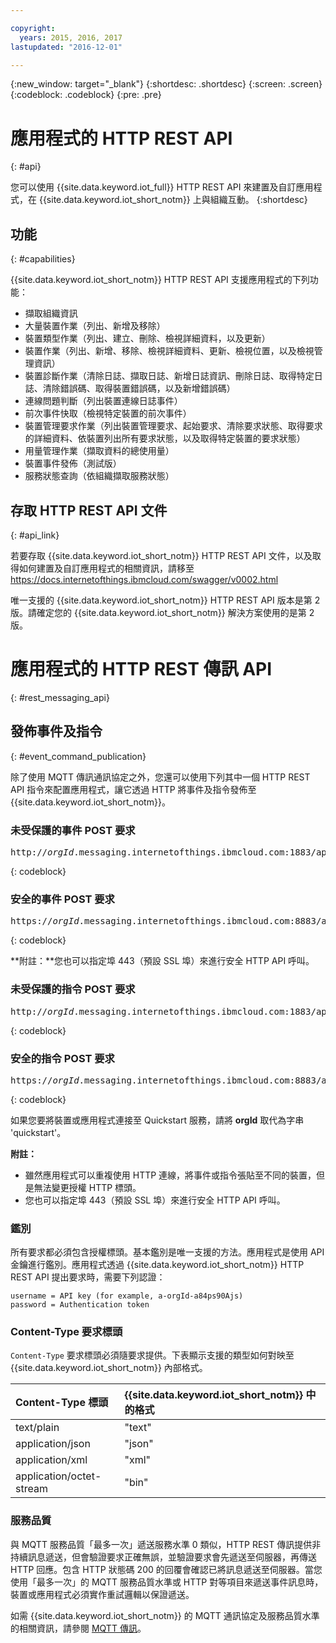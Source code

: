 ```yaml
---

copyright:
  years: 2015, 2016, 2017
lastupdated: "2016-12-01"

---
```


{:new_window: target="_blank"}
{:shortdesc: .shortdesc}
{:screen: .screen}
{:codeblock: .codeblock}
{:pre: .pre}

# 應用程式的 HTTP REST API
{: #api}

您可以使用 {{site.data.keyword.iot_full}} HTTP REST API 來建置及自訂應用程式，在 {{site.data.keyword.iot_short_notm}} 上與組織互動。
{:shortdesc}

## 功能
{: #capabilities}

{{site.data.keyword.iot_short_notm}} HTTP REST API 支援應用程式的下列功能：

- 擷取組織資訊
- 大量裝置作業（列出、新增及移除）
- 裝置類型作業（列出、建立、刪除、檢視詳細資料，以及更新）
- 裝置作業（列出、新增、移除、檢視詳細資料、更新、檢視位置，以及檢視管理資訊）
- 裝置診斷作業（清除日誌、擷取日誌、新增日誌資訊、刪除日誌、取得特定日誌、清除錯誤碼、取得裝置錯誤碼，以及新增錯誤碼）
- 連線問題判斷（列出裝置連線日誌事件）
- 前次事件快取（檢視特定裝置的前次事件）
- 裝置管理要求作業（列出裝置管理要求、起始要求、清除要求狀態、取得要求的詳細資料、依裝置列出所有要求狀態，以及取得特定裝置的要求狀態）
- 用量管理作業（擷取資料的總使用量）
- 裝置事件發佈（測試版）
- 服務狀態查詢（依組織擷取服務狀態）

## 存取 HTTP REST API 文件
{: #api_link}

若要存取 {{site.data.keyword.iot_short_notm}} HTTP REST API 文件，以及取得如何建置及自訂應用程式的相關資訊，請移至 https://docs.internetofthings.ibmcloud.com/swagger/v0002.html

唯一支援的 {{site.data.keyword.iot_short_notm}} HTTP REST API 版本是第 2 版。請確定您的 {{site.data.keyword.iot_short_notm}} 解決方案使用的是第 2 版。



# 應用程式的 HTTP REST 傳訊 API
{: #rest_messaging_api}

## 發佈事件及指令
{: #event_command_publication}

除了使用 MQTT 傳訊通訊協定之外，您還可以使用下列其中一個 HTTP REST API 指令來配置應用程式，讓它透過 HTTP 將事件及指令發佈至 {{site.data.keyword.iot_short_notm}}。

### 未受保護的事件 POST 要求
<pre class="pre">http://<var class="keyword varname">orgId</var>.messaging.internetofthings.ibmcloud.com:1883/api/v0002/application/types/<var class="keyword varname">typeId</var>/devices/<var class="keyword varname">deviceId</var>/events/<var class="keyword varname">eventId</var></pre>
{: codeblock}

### 安全的事件 POST 要求
<pre class="pre">https://<var class="keyword varname">orgId</var>.messaging.internetofthings.ibmcloud.com:8883/api/v0002/application/types/<var class="keyword varname">typeId</var>/devices/<var class="keyword varname">deviceId</var>/events/<var class="keyword varname">eventId</var></pre>
{: codeblock}

**附註：**您也可以指定埠 443（預設 SSL 埠）來進行安全 HTTP API 呼叫。

### 未受保護的指令 POST 要求
<pre class="pre">http://<var class="keyword varname">orgId</var>.messaging.internetofthings.ibmcloud.com:1883/api/v0002/application/types/<var class="keyword varname">typeId</var>/devices/<var class="keyword varname">deviceId</var>/commands/<var class="keyword varname">eventId</var></pre>
{: codeblock}

### 安全的指令 POST 要求
<pre class="pre">https://<var class="keyword varname">orgId</var>.messaging.internetofthings.ibmcloud.com:8883/api/v0002/application/types/<var class="keyword varname">typeId</var>/devices/<var class="keyword varname">deviceId</var>/commands/<var class="keyword varname">eventId</var></pre>
{: codeblock}

如果您要將裝置或應用程式連接至 Quickstart 服務，請將 **orgId** 取代為字串 'quickstart'。

**附註：** 
- 雖然應用程式可以重複使用 HTTP 連線，將事件或指令張貼至不同的裝置，但是無法變更授權 HTTP 標頭。 
- 您也可以指定埠 443（預設 SSL 埠）來進行安全 HTTP API 呼叫。

### 鑑別

所有要求都必須包含授權標頭。基本鑑別是唯一支援的方法。應用程式是使用 API 金鑰進行鑑別。應用程式透過 {{site.data.keyword.iot_short_notm}} HTTP REST API 提出要求時，需要下列認證：

```
username = API key (for example, a-orgId-a84ps90Ajs)
password = Authentication token
```

### Content-Type 要求標頭

`Content-Type` 要求標頭必須隨要求提供。下表顯示支援的類型如何對映至 {{site.data.keyword.iot_short_notm}} 內部格式。

|Content-Type 標頭|{{site.data.keyword.iot_short_notm}} 中的格式|
|:---|:---|
|text/plain|"text"
|application/json| "json"
|application/xml | "xml"
|application/octet-stream|"bin"

### 服務品質

與 MQTT 服務品質「最多一次」遞送服務水準 0 類似，HTTP REST 傳訊提供非持續訊息遞送，但會驗證要求正確無誤，並驗證要求會先遞送至伺服器，再傳送 HTTP 回應。包含 HTTP 狀態碼 200 的回覆會確認已將訊息遞送至伺服器。當您使用「最多一次」的 MQTT 服務品質水準或 HTTP 對等項目來遞送事件訊息時，裝置或應用程式必須實作重試邏輯以保證遞送。


如需 {{site.data.keyword.iot_short_notm}} 的 MQTT 通訊協定及服務品質水準的相關資訊，請參閱 [MQTT 傳訊](../reference/mqtt/index.html)。
